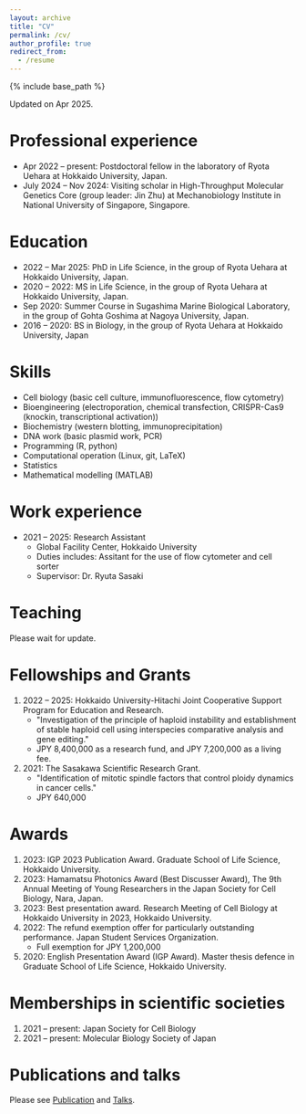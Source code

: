 ```yaml
---
layout: archive
title: "CV"
permalink: /cv/
author_profile: true
redirect_from:
  - /resume
---
```


{% include base_path %}

Updated on Apr 2025.

Professional experience
======
- Apr 2022 – present: Postdoctoral fellow in the laboratory of Ryota Uehara at Hokkaido University, Japan.
- July 2024 – Nov 2024: Visiting scholar in High-Throughput Molecular Genetics Core (group leader: Jin Zhu) at Mechanobiology Institute in National University of Singapore, Singapore.

Education
======
- 2022 – Mar 2025: PhD in Life Science, in the group of Ryota Uehara at Hokkaido University, Japan.
- 2020 – 2022: MS in Life Science, in the group of Ryota Uehara at Hokkaido University, Japan.
- Sep 2020: Summer Course in Sugashima Marine Biological Laboratory, in the group of Gohta Goshima at Nagoya University, Japan.
- 2016 – 2020: BS in Biology, in the group of Ryota Uehara at Hokkaido University, Japan
 
Skills
======
- Cell biology (basic cell culture, immunofluorescence, flow cytometry)
- Bioengineering (electroporation, chemical transfection, CRISPR-Cas9 (knockin, transcriptional activation))
- Biochemistry (western blotting, immunoprecipitation)
- DNA work (basic plasmid work, PCR)
- Programming (R, python)
- Computational operation (Linux, git, LaTeX)
- Statistics
- Mathematical modelling (MATLAB)

Work experience
======
- 2021 – 2025: Research Assistant
  - Global Facility Center, Hokkaido University
  - Duties includes: Assitant for the use of flow cytometer and cell sorter
  - Supervisor: Dr. Ryuta Sasaki

Teaching
======
Please wait for update.

Fellowships and Grants
======
1. 2022 – 2025: Hokkaido University-Hitachi Joint Cooperative Support Program for Education and Research.
    - "Investigation of the principle of haploid instability and establishment of stable haploid cell using interspecies comparative analysis and gene editing."
    - JPY 8,400,000 as a research fund, and JPY 7,200,000 as a living fee.
1. 2021: The Sasakawa Scientific Research Grant.
    - "Identification of mitotic spindle factors that control ploidy dynamics in cancer cells."
    - JPY 640,000 

Awards
======
1. 2023: IGP 2023 Publication Award. Graduate School of Life Science, Hokkaido University.
2. 2023: Hamamatsu Photonics Award (Best Discusser Award), The 9th Annual Meeting of Young Researchers in the Japan Society for Cell Biology, Nara, Japan.
3. 2023: Best presentation award. Research Meeting of Cell Biology at Hokkaido University in 2023, Hokkaido University.
5. 2022: The refund exemption offer for particularly outstanding performance. Japan Student Services Organization.
    - Full exemption for JPY 1,200,000
7. 2020: English Presentation Award (IGP Award). Master thesis defence in Graduate School of Life Science, Hokkaido University.

Memberships in scientific societies
======
1. 2021 – present: Japan Society for Cell Biology
1. 2021 – present: Molecular Biology Society of Japan

Publications and talks
======
Please see [Publication](/publications/) and [Talks](/talks/).
